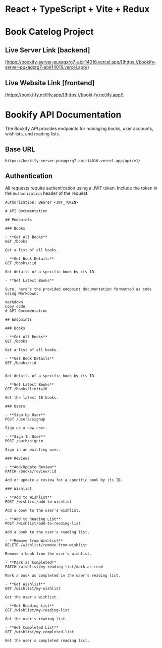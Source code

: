 # React + TypeScript + Vite + Redux

# Book Catelog Project

## Live Server Link [backend]

[https://bookify-server-puxagxrg7-abir14016.vercel.app/](https://bookify-server-puxagxrg7-abir14016.vercel.app/)

## Live Website Link [frontend]

[https://booki-fy.netlify.app/](https://booki-fy.netlify.app/)

# Bookify API Documentation

The Bookify API provides endpoints for managing books, user accounts, wishlists, and reading lists.

## Base URL

`https://bookify-server-puxagxrg7-abir14016.vercel.app/api/v1/`

## Authentication

All requests require authentication using a JWT token. Include the token in the `Authorization` header of the request:

```http
Authorization: Bearer <JWT_TOKEN>

# API Documentation

## Endpoints

### Books

- **Get All Books**
GET /books

Get a list of all books.

- **Get Book Details**
GET /books/:id

Get details of a specific book by its ID.

- **Get Latest Books**

Sure, here's the provided endpoint documentation formatted as code using Markdown:

markdown
Copy code
# API Documentation

## Endpoints

### Books

- **Get All Books**
GET /books

Get a list of all books.

- **Get Book Details**
GET /books/:id


Get details of a specific book by its ID.

- **Get Latest Books**
GET /books?limit=10

Get the latest 10 books.

### Users

- **Sign Up User**
POST /users/signup

Sign up a new user.

- **Sign In User**
POST /auth/signin

Sign in an existing user.

### Reviews

- **Add/Update Review**
PATCH /books/review/:id

Add or update a review for a specific book by its ID.

### Wishlist

- **Add to Wishlist**
POST /wishlist/add-to-wishlist

Add a book to the user's wishlist.

- **Add to Reading List**
POST /wishlist/add-to-reading-list

Add a book to the user's reading list.

- **Remove from Wishlist**
DELETE /wishlist/remove-from-wishlist

Remove a book from the user's wishlist.

- **Mark as Completed**
PATCH /wishlist/my-reading-list/mark-as-read

Mark a book as completed in the user's reading list.

- **Get Wishlist**
GET /wishlist/my-wishlist

Get the user's wishlist.

- **Get Reading List**
GET /wishlist/my-reading-list

Get the user's reading list.

- **Get Completed List**
GET /wishlist/my-completed-list

Get the user's completed reading list.





```
